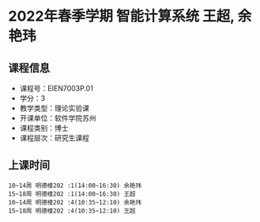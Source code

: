 # 2022年春季学期 智能计算系统 王超, 余艳玮






## 课程信息

- 课程号：EIEN7003P.01
- 学分：3
- 教学类型：理论实验课
- 开课单位：软件学院苏州
- 课程类别：博士
- 课程层次：研究生课程

## 上课时间

```
10~14周 明德楼202 :1(14:00~16:30) 余艳玮
15~18周 明德楼202 :1(14:00~16:30) 王超
10~14周 明德楼202 :4(10:35~12:10) 余艳玮
15~18周 明德楼202 :4(10:35~12:10) 王超
```

